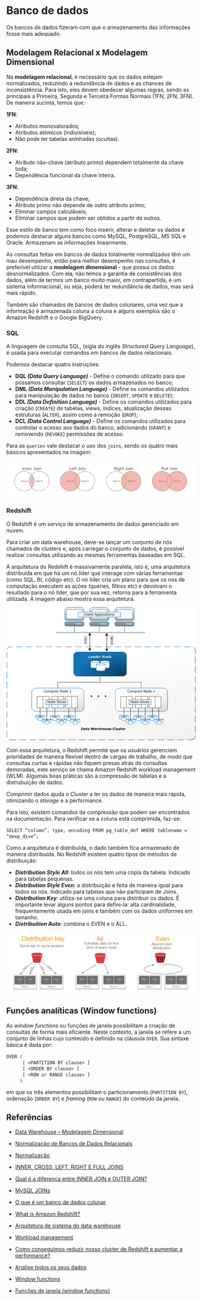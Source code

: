 # Banco de dados

Os bancos de dados fizeram com que o armazenamento das informações fosse mais adequado. 

## Modelagem Relacional x Modelagem Dimensional

Na **modelagem relacional**, é necessário que os dados estejam normalizados, reduzindo a redundância de dados e as chances de inconsistência. Para isto, eles devem obedecer algumas regras, sendo as principais a Primeira, Segunda e Terceira Formas Normais (1FN, 2FN, 3FN). De maneira sucinta, temos que:

**1FN**: 
  - Atributos monovalorados;
  - Atributos atômicos (indivisíveis);
  - Não pode ter tabelas aninhadas (ocultas).

**2FN**: 
  - Atributo não-chave (atributo primo) dependem totalmente da chave toda;
  - Dependência funcional da chave inteira.

**3FN**: 
  -  Dependência direta da chave;
  - Atributo primo não depende de outro atributo primo;
  - Eliminar campos calculáveis;
  - Eliminar campos que podem ser obtidos a partir de outros.


Esse estilo de banco tem como foco inserir, alterar e deletar os dados e podemos destacar alguns bancos como MySQL, PostgreSQL, MS SQL e Oracle. Armazenam as informações linearmente. 

As consultas feitas em bancos de dados totalmente normalizados têm um mau desempenho, então para melhor desempenho nas consultas, é preferível utilizar a **modelagem dimensional** - que possui os dados desnormalizados. Com ela, não temos a garantia de consistências dos dados, além de termos um banco muito maior, em contrapartida, é um sistema informacional, ou seja, poderá ter redundância de dados, mas será mais rápido.

Também são chamados de bancos de dados colunares, uma vez que a informação é armazenada coluna a coluna e alguns exemplos são o Amazon Redshift e o Google BigQuery.

### SQL

A linguagem de consulta SQL, (sigla do inglês _Structured Query Language_), é usada para executar comandos em bancos de dados relacionais. 

Podemos destacar quatro instruções:

- **DQL _(Data Query Language)_** - Define o comando utilizado para que possamos consultar (```SELECT```) os dados armazenados no banco;
- **DML _(Data Manipulation Language)_** - Define os comandos utilizados para manipulação de dados no banco (```INSERT```, ```UPDATE``` e ```DELETE```);
- **DDL _(Data Definition Language)_** - Define os comandos utilizados para criação (```CREATE```) de tabelas, views, índices, atualização dessas estruturas (```ALTER```), assim como a remoção (```DROP```);
- **DCL _(Data Control Language)_** - Define os comandos utilizados para controlar o acesso aos dados do banco, adicionando (```GRANT```) e removendo (```REVOKE```) permissões de acesso.

Para as ```queries``` vale destacar o uso dos ```joins```, sendo os quatro mais básicos apresentados na imagem:

<img src="../src/joins.png" alt="Joins"/>

### Redshift

O Redshift é um serviço de armazenamento de dados gerenciado em nuvem.

Para criar um data warehouse, deve-se lançar um conjunto de nós chamados de clusters e, após carregar o conjunto de dados, é possível realizar consultas utilizando as mesmas ferramentas baseadas em SQL.

A arquitetura do Redshift é massivamente paralela, isto é, uma arquitetura distribuída em que há um nó líder que interage com várias ferramentas (como SQL, BI, código etc). O nó líder cria um plano para que os nós de computação executem as ações (queries, filtros etc) e devolvam o resultado para o nó líder, que por sua vez, retorna para a ferramenta utilizada. A imagem abaixo mostra essa arquitetura.

<img src="../src/NodeRelationships.png" alt="Redshift Architecture"/>

Com essa arquitetura, o Redshift permite que os usuários gerenciem prioridades de maneira flexível dentro de cargas de trabalho, de modo que consultas curtas e rápidas não fiquem presas atrás de consultas demoradas, este serviço se chama Amazon Redshift workload management (WLM). Algumas boas práticas são a compressão de tabelas e a distrubuição de dados.

Comprimir dados ajuda o Cluster a ler os dados de maneira mais rápida, otimizando o _storage_ e a performance.

Para isto, existem comandos de compressão que podem ser encontrados na documentação. Para verificar se a coluna está comprimida, faz-se:

```
SELECT “column”, type, encoding FROM pg_table_def WHERE tablename = “deep_dive”;
```

Como a arquitetura é distribuída, o dado também fica armazenado de maneira distribuída. No Redshift existem quatro tipos de métodos de distribuição:

- _**Distribution Style All**_: todos os nós tem uma cópia da tabela. Indicado para tabelas pequenas.
- _**Distribution Style Even**_: a distribuição é feita de maneira igual para todos os nós. Indicado para tabelas que não participam de Joins.
- _**Distribution Key**_: utiliza-se uma coluna para distribuir os dados. É importante levar alguns pontos para defini-la: alta cardinalidade, frequentemente usada em joins e também com os dados uniformes em tamanho.
- _**Distribuition Auto**_: combina o EVEN e o ALL.

<img src="../src/data-distribuition.png" alt="Data Distribuition"/>


## Funções analíticas (Window functions)

As _window functions_ ou funções de janela possibilitam a criação de consultas de forma mais eficiente. Neste contexto, a janela se refere a um conjunto de linhas cujo conteúdo é definido na cláusula ```OVER```. Sua sintaxe básica é dada por:

```
OVER (   
      [ <PARTITION BY clause> ]  
      [ <ORDER BY clause> ]   
      [ <ROW or RANGE clause> ]  
     )
```

em que os três elementos possibilitam o particionamento (```PARTITION BY```), ordenação (```ORDER BY```) e _framing_ (```ROW``` ou ```RANGE```) do conteúdo da janela.

## Referências

- [Data Warehouse – Modelagem Dimensional](https://web.archive.org/web/20210502224033/https://rafaelpiton.com.br/blog/data-warehouse-modelagem-dimensional/)

- [Normalização de Bancos de Dados Relacionais](http://www.dsc.ufcg.edu.br/~pet/jornal/maio2011/materias/recapitulando.html)

- [Normalização](https://web.archive.org/web/20210502224311/https://sites.google.com/site/fkbancodedados1/normalizacao)

- [INNER, CROSS, LEFT, RIGHT E FULL JOINS](https://web.archive.org/web/20210502223348/https://www.devmedia.com.br/inner-cross-left-rigth-e-full-joins/21016)

- [Qual é a diferença entre INNER JOIN e OUTER JOIN?](https://web.archive.org/web/20210502223801/https://pt.stackoverflow.com/questions/6441/qual-%C3%A9-a-diferen%C3%A7a-entre-inner-join-e-outer-join)

- [MySQL JOINs](https://medium.com/@ram.avni/mysql-joins-110bb151d689)

- [O que é um banco de dados colunar](https://web.archive.org/web/20210503000558/https://kondado.com.br/blog/blog/2019/10/31/o-que-e-um-banco-de-dados-colunar/)

- [What is Amazon Redshift?](https://docs.aws.amazon.com/pt_br/redshift/latest/mgmt/welcome.html)

- [Arquitetura de sistema do data warehouse](https://docs.aws.amazon.com/pt_br/redshift/latest/dg/c_high_level_system_architecture.html)

- [Workload management](https://docs.aws.amazon.com/redshift/latest/dg/c_workload_mngmt_classification.html)

- [Como conseguimos reduzir nosso cluster de Redshift e aumentar a performance?](https://movile.blog/como-conseguimos-reduzir-nosso-cluster-de-redshift-e-aumentar-a-performance/)

- [Analise todos os seus dados](https://aws.amazon.com/pt/redshift/?whats-new-cards.sort-by=item.additionalFields.postDateTime&whats-new-cards.sort-order=desc)

- [Window functions](https://docs.aws.amazon.com/pt_br/redshift/latest/dg/c_Window_functions.html)

- [Funções de janela (window functions)](https://web.archive.org/web/20210503011800/https://portosql.wordpress.com/2018/10/14/funcoes-de-janela-window-functions/)

